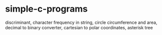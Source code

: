 # simple-c-programs
discriminant, character frequency in string, circle circumference and area, decimal to binary converter, cartesian to polar coordinates, asterisk tree
